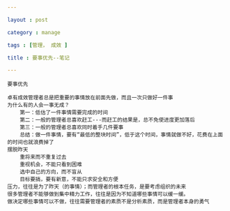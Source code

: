 ```yaml
---

layout : post

category : manage

tags : [管理， 成效 ]

title : 要事优先--笔记

---
```


    要事优先
    
    卓有成效管理者总是把重要的事情放在前面先做，而且一次只做好一件事
    为什么有的人会一事无成？
        第一：低估了一件事情需要完成的时间
        第二：一般的管理者总喜欢赶工---而赶工的结果是，总不免使进度更加落后
        第三：一般的管理者总喜欢同时着手几件要事
        总结：做一件事情，要有“最低的整块时间”，低于这个时间，事情就做不好，花费在上面的时间也就浪费掉了
    摆脱昨天
        重将来而不重复过去
        重视机会，不能只看到困难
        选中自己的方向，而不盲从
        目标要搞，要有新意，不能只求安全和方便
    压力，往往是为了昨天（的事情）；而管理者的根本任务，是要考虑组织的未来
    很多管理者不能够做到集中精力工作，往往是因为不知道哪些事情可以缓一缓。
    做决定哪些事情可以不做，往往需要管理者的素质不是分析素质，而是管理者本身的勇气
